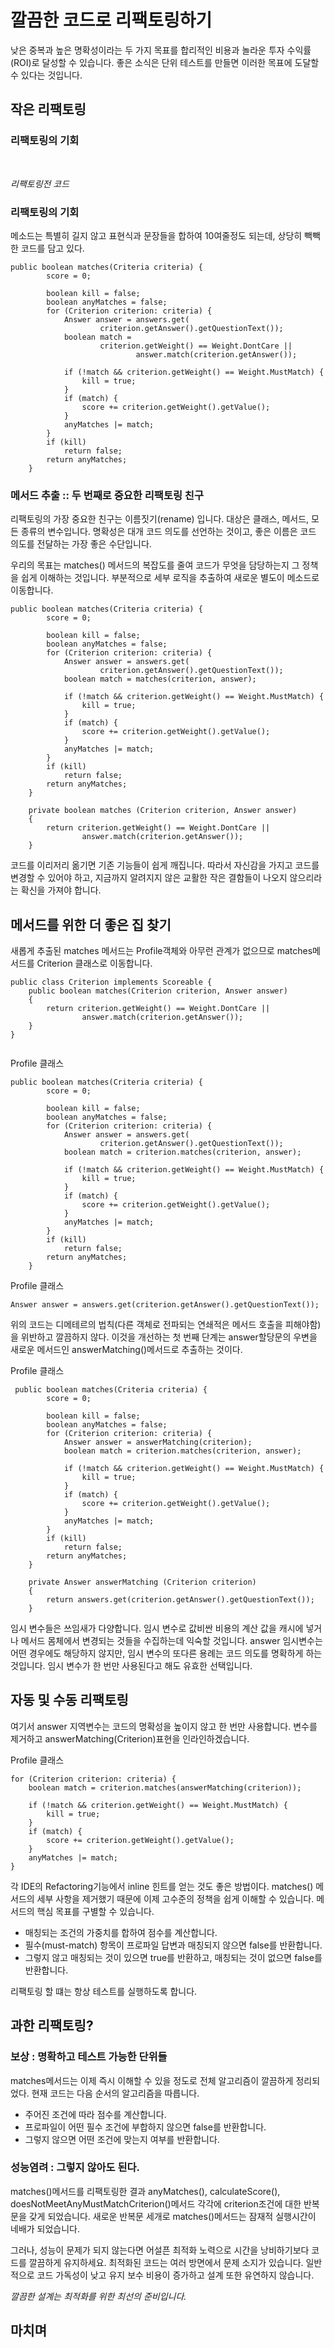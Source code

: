 # 깔끔한 코드로 리팩토링하기

낮은 중복과 높은 명확성이라는 두 가지 목표를 합리적인 비용과 놀라운 투자 수익률(ROI)로 달성할 수 있습니다. 좋은 소식은 단위 테스트를 만들면 이러한 목표에 도달할 수 있다는 것입니다.

## 작은 리팩토링
### 리팩토링의 기회
</br>

*리팩토링전 코드*
### 리팩토링의 기회
메소드는 특별히 길지 않고 표현식과 문장들을 합하여 10여줄정도 되는데, 상당히 빽빽한 코드를 담고 있다. 
```
public boolean matches(Criteria criteria) {
        score = 0;

        boolean kill = false;
        boolean anyMatches = false;
        for (Criterion criterion: criteria) {
            Answer answer = answers.get(
                    criterion.getAnswer().getQuestionText());
            boolean match =
                    criterion.getWeight() == Weight.DontCare ||
                            answer.match(criterion.getAnswer());

            if (!match && criterion.getWeight() == Weight.MustMatch) {
                kill = true;
            }
            if (match) {
                score += criterion.getWeight().getValue();
            }
            anyMatches |= match;
        }
        if (kill)
            return false;
        return anyMatches;
    }
```

### 메서드 추출 :: 두 번째로 중요한 리팩토링 친구
리팩토링의 가장 중요한 친구는 이름짓기(rename) 입니다. 대상은 클래스, 메서드, 모든 종류의 변수입니다. 명확성은 대개 코드 의도를 선언하는 것이고, 좋은 이름은 코드 의도를 전달하는 가장 좋은 수단입니다.

우리의 목표는 matches() 메서드의 복잡도를 줄여 코드가 무엇을 담당하는지 그 정책을 쉽게 이해하는 것입니다. 부분적으로 세부 로직을 추출하여 새로운 별도이 메소드로 이동합니다.

```
public boolean matches(Criteria criteria) {
        score = 0;

        boolean kill = false;
        boolean anyMatches = false;
        for (Criterion criterion: criteria) {
            Answer answer = answers.get(
                    criterion.getAnswer().getQuestionText());
            boolean match = matches(criterion, answer);

            if (!match && criterion.getWeight() == Weight.MustMatch) {
                kill = true;
            }
            if (match) {
                score += criterion.getWeight().getValue();
            }
            anyMatches |= match;
        }
        if (kill)
            return false;
        return anyMatches;
    }

    private boolean matches (Criterion criterion, Answer answer)
    {
        return criterion.getWeight() == Weight.DontCare ||
                answer.match(criterion.getAnswer());
    }
```

코드를 이리저리 옮기면 기존 기능들이 쉽게 깨집니다. 따라서 자신감을 가지고 코드를 변경할 수 있어야 하고, 지금까지 알려지지 않은 교활한 작은 결함들이 나오지 않으리라는 확신을 가져야 합니다.  

## 메서드를 위한 더 좋은 집 찾기
새롭게 추출된 matches 메서드는 Profile객체와 아무런 관계가 없으므로 matches메서드를 Criterion 클래스로 이동합니다. 

```
public class Criterion implements Scoreable {
    public boolean matches(Criterion criterion, Answer answer)
    {
        return criterion.getWeight() == Weight.DontCare ||
                answer.match(criterion.getAnswer());
    }
}
    
```
Profile 클래스
```
public boolean matches(Criteria criteria) {
        score = 0;

        boolean kill = false;
        boolean anyMatches = false;
        for (Criterion criterion: criteria) {
            Answer answer = answers.get(
                    criterion.getAnswer().getQuestionText());
            boolean match = criterion.matches(criterion, answer);

            if (!match && criterion.getWeight() == Weight.MustMatch) {
                kill = true;
            }
            if (match) {
                score += criterion.getWeight().getValue();
            }
            anyMatches |= match;
        }
        if (kill)
            return false;
        return anyMatches;
    }
```
Profile 클래스
```
Answer answer = answers.get(criterion.getAnswer().getQuestionText());
```
위의 코드는 디메테르의 법칙(다른 객체로 전파되는 연쇄적은 메서드 호출을 피해야함)을 위반하고 깔끔하지 않다. 이것을 개선하는 첫 번째 단계는 answer할당문의 우변을 새로운 메서드인 answerMatching()메서드로 추출하는 것이다.

Profile 클래스
```
 public boolean matches(Criteria criteria) {
        score = 0;

        boolean kill = false;
        boolean anyMatches = false;
        for (Criterion criterion: criteria) {
            Answer answer = answerMatching(criterion);
            boolean match = criterion.matches(criterion, answer);

            if (!match && criterion.getWeight() == Weight.MustMatch) {
                kill = true;
            }
            if (match) {
                score += criterion.getWeight().getValue();
            }
            anyMatches |= match;
        }
        if (kill)
            return false;
        return anyMatches;
    }

    private Answer answerMatching (Criterion criterion)
    {
        return answers.get(criterion.getAnswer().getQuestionText());
    }
```
임시 변수들은 쓰임새가 다양합니다. 임시 변수로 값비싼 비용의 계산 값을 캐시에 넣거나 메서드 몸체에서 변경되는 것들을 수집하는데 익숙할 것입니다. answer 임시변수는 어떤 경우에도 해당하지 않지만, 임시 변수의 또다른 용례는 코드 의도를 명확하게 하는 것입니다. 임시 변수가 한 번만 사용된다고 해도 유효한 선택입니다.

## 자동 및 수동 리팩토링
여기서 answer 지역변수는 코드의 명확성을 높이지 않고 한 번만 사용합니다. 변수를 제거하고 answerMatching(Criterion)표현을 인라인하겠습니다.

Profile 클래스
```
for (Criterion criterion: criteria) {
    boolean match = criterion.matches(answerMatching(criterion));

    if (!match && criterion.getWeight() == Weight.MustMatch) {
        kill = true;
    }
    if (match) {
        score += criterion.getWeight().getValue();
    }
    anyMatches |= match;
}
```

각 IDE의 Refactoring기능에서 inline 힌트를 얻는 것도 좋은 방법이다. 
matches() 메서드의 세부  사항을 제거했기 때문에 이제 고수준의 정책을 쉽게 이해할 수 있습니다. 메서드의 핵심 목표를 구별할 수 있습니다.
- 매칭되는 조건의 가중치를 합하여 점수를 계산합니다.
- 필수(must-match) 항목이 프로파일 답변과 매칭되지 않으면 false를 반환합니다.
- 그렇지 않고 매칭되는 것이 있으면 true를 반환하고, 매칭되는 것이 없으면 false를 반환합니다.

리팩토링 할 떄는 항상 테스트를 실행하도록 합니다.

## 과한 리팩토링? 

### 보상 : 명확하고 테스트 가능한 단위들
matches메서드는 이제 즉시 이해할 수 있을 정도로 전체 알고리즘이 깔끔하게 정리되었다. 현재 코드는 다음 순서의 알고리즘을 따릅니다.
- 주어진 조건에 따라 점수를 계산합니다.
- 프로파일이 어떤 필수 조건에 부합하지 않으면 false를 반환합니다.
- 그렇지 않으면 어떤 조건에 맞는지 여부를 반환합니다.

### 성능염려 : 그렇지 않아도 된다.
matches()메서드를 리팩토링한 결과 anyMatches(), calculateScore(), doesNotMeetAnyMustMatchCriterion()메서드 각각에 criterion조건에 대한 반복문을 갖게 되었습니다. 새로운 반복문 세개로 matches()메서드는 잠재적 실행시간이 네배가 되었습니다.

그러나, 성능이 문제가 되지 않는다면 어설픈 최적화 노력으로 시간을 낭비하기보다 코드를 깔끔하게 유지하세요. 최적화된 코드는 여러 방면에서 문제 소지가 있습니다. 일반적으로 코드 가독성이 낮고 유지 보수 비용이 증가하고 설계 또한 유연하지 않습니다.

*깔끔한 설계는 최적화를 위한 최선의 준비입니다.*


## 마치며